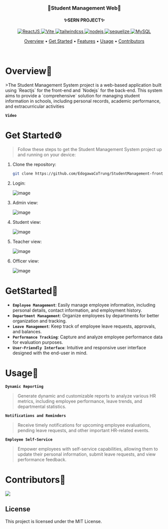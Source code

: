 <div align="center">
   <h3 align="center">
      🏫Student Management Web🏫
   <h4 align="center">
      <h4>✨SERN PROJECT✨</h4>
               <p>
                    <a href="https://react.dev/">
                        <img src="https://img.shields.io/badge/Reactjs-%3E%3D18.2.0-blue" alt="ReactJS">
                    </a>
                    <a href="https://vitejs.dev/">
                        <img src="https://img.shields.io/badge/Vite-%3E%3D5.1.6-orange" alt="Vite">
                    </a>
                    <a href="https://tailwindcss.com/">
                        <img src="https://img.shields.io/badge/TailwindCSS-%3E%3D3.4.3-darkblue" alt="tailwindcss">
                    </a>
                    <a href="https://nodejs.org/en">
                        <img src="https://img.shields.io/badge/NodeJS-%3E%3D20.10.0-green" alt="nodejs">
                    </a>
                    <a href="https://sequelize.org/">
                        <img src="https://img.shields.io/badge/Sequelize-%3E%3D6.37.3-purple" alt="sequelize">
                    </a>
                 <a href="https://www.mysql.com/">
                        <img src="https://img.shields.io/badge/MySQL%20-%20%20-yellow" alt="MySQL">
                    </a>
                </p>
         <p>
            <a href="#Overview">Overview</a>
            •
            <a href="#GetStarted">Get Started</a>
            •
            <a href="#Features">Features</a>
            •
            <a href="#Usage">Usage</a>
            •
            <a href="#Contributors">Contributors</a>
         </p>
      </h4>
   </h3>
   <br>
</div>

<div align="left">
   <h1 align="left" id="Overview">Overview👋</h1>
   >The Student Management System project is a web-based application built using `Reactjs` for the front-end and `Nodejs` for the back-end. This system aims to provide a `comprehensive` solution for managing student information in schools, including personal records, academic performance, and extracurricular activities
   
   **`Video`**
   
   <h1 id="GetStarted">Get Started⚙️</h1>
   
   >Follow these steps to get the Student Management System project up and running on your device:
   1. Clone the repository:
   
        ```bash
        git clone https://github.com/EdogawaCoTrung/StudentManagement-frontend-Reactjs-TailwindCSS.git
        
   2. Login:
   
       ![image](https://github.com/EdogawaCoTrung/StudentManagement-frontend-Reactjs-TailwindCSS/assets/112166397/261a767c-83c3-4992-bdac-c8a00d6599d8)
 
   3. Admin view:
   
       ![image](https://github.com/EdogawaCoTrung/StudentManagement-frontend-Reactjs-TailwindCSS/assets/112166397/7706b36d-53f0-4b4a-b86a-d90d51f0e6b4)

       
   4. Student view:
   
       ![image](https://github.com/EdogawaCoTrung/StudentManagement-frontend-Reactjs-TailwindCSS/assets/112166397/46cf5c3c-7ecf-4d96-af1a-d65851e3c459)

   5. Teacher view:
   
       ![image](https://github.com/EdogawaCoTrung/StudentManagement-frontend-Reactjs-TailwindCSS/assets/112166397/7bbf3565-dad0-4b9e-a78d-01dec72e3671)


   6. Officer view:
   
       ![image](https://github.com/EdogawaCoTrung/StudentManagement-frontend-Reactjs-TailwindCSS/assets/112166397/757126ba-207e-4bae-8540-6cfcd2c50a50)

   
   <h1 id="GetStarted">GetStarted🤖</h1>
   
   * **`Employee Management`**: Easily manage employee information, including personal details, contact information, and employment history.
   * **`Department Management`**: Organize employees by departments for better organization and tracking.
   * **`Leave Management`**: Keep track of employee leave requests, approvals, and balances.
   * **`Performance Tracking`**: Capture and analyze employee performance data for evaluation purposes.
   * **`User-Friendly Interface`**: Intuitive and responsive user interface designed with the end-user in mind.
   
  <h1 id="Usage">Usage📱</h1>
  
   **`Dynamic Reporting`**
   >Generate dynamic and customizable reports to analyze various HR metrics, including employee performance, leave trends, and departmental statistics.
    
   **`Notifications and Reminders`**
   >Receive timely notifications for upcoming employee evaluations, pending leave requests, and other important HR-related events.
    
   **`Employee Self-Service`**
   >Empower employees with self-service capabilities, allowing them to update their personal information, submit leave requests, and view performance feedback.
   
   <h1 id="Contributors">Contributors🤝</h1>
   
   <a href="https://github.com/EdogawaCoTrung/StudentManagement-frontend-Reactjs-TailwindCSS/graphs/contributors">
      <img src="https://contrib.rocks/image?repo=EdogawaCoTrung/StudentManagement-frontend-Reactjs-TailwindCSS" />
  </a>
   
   ## License
   This project is licensed under the MIT License.
</div>

